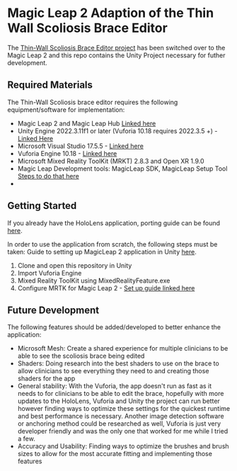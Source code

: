 # Magic Leap 2 Adaption of the Thin Wall Scoliosis Brace Editor
The [Thin-Wall Scoliosis Brace Editor project](https://github.com/HATlab-UVIC/Thin-WallScoliosisBraceEditor) has been switched over to the Magic Leap 2 and this repo contains the Unity Project necessary for futher development.  

## Required Materials

The Thin-Wall Scoliosis brace editor requires the following equipment/software for implementation: 
- Magic Leap 2 and Magic Leap Hub [Linked here](https://www.magicleap.care/hc/en-us/articles/5340945010573-Magic-Leap-Hub)
- Unity Engine 2022.3.11f1 or later (Vuforia 10.18 requires 2022.3.5 +) - [Linked Here](https://unity.com/releases/editor/whats-new/2022.3.11)
- Microsoft Visual Studio 17.5.5 - [Linked here](https://visualstudio.microsoft.com/downloads/)
- Vuforia Engine 10.18 - [Linked here](https://developer.vuforia.com/downloads/sdk)
- Microsoft Mixed Reality ToolKit (MRKT) 2.8.3 and Open XR 1.9.0
- Magic Leap Development tools: MagicLeap SDK, MagicLeap Setup Tool [Steps to do that here](https://developer-docs.magicleap.cloud/docs/guides/unity/getting-started/configure-unity-settings/)
- 

## Getting Started 
If you already have the HoloLens application, porting guide can be found [here](https://developer-docs.magicleap.cloud/docs/guides/third-party/mrtk/hololens-porting/). 

In order to use the application from scratch, the following steps must be taken:
Guide to setting up MagicLeap 2 application in Unity [here](https://ml1-developer.magicleap.com/en-us/learn/guides/1-1a-unity-setup-manual-steps). 

1. Clone and open this repository in Unity
2. Import Vuforia Engine
3. Mixed Reality ToolKit using MixedRealityFeature.exe
4. Configure MRTK for Magic Leap 2 - [Set up guide linked here](https://ml1-developer.magicleap.com/en-us/learn/guides/unity-mrtk-project-setup)
   
## Future Development

The following features should be added/developed to better enhance the application:
- Microsoft Mesh: Create a shared experience for multiple clinicians to be able to see the scoliosis brace being edited
- Shaders: Doing research into the best shaders to use on the brace to allow clinicians to see everything they need to and creating those shaders for the app
- General stability: With the Vuforia, the app doesn't run as fast as it needs to for clinicians to be able to edit the brace, hopefully with more updates to the HoloLens, Vuforia and Unity the project can run better however finding ways to optimize these settings for the quickest runtime and best performance is necessary. Another image detection software or anchoring method could be researched as well, Vuforia is just very developer friendly and was the only one that worked for me while I tried a few. 
- Accuracy and Usability: Finding ways to optimize the brushes and brush sizes to allow for the most accurate fitting and implementing those features

